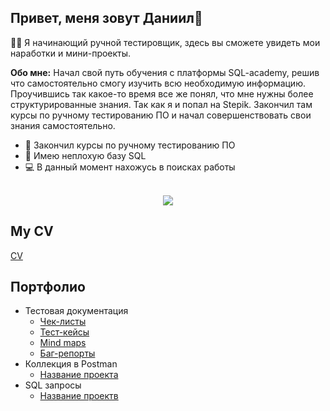  
## Привет, меня зовут Даниил👋

👨‍🎓 Я начинающий ручной тестировщик, здесь вы сможете увидеть мои наработки и мини-проекты.

<b>Обо мне:</b>
Начал свой путь обучения с платформы SQL-academy, решив что самостоятельно смогу изучить всю необходимую информацию. Проучившись так какое-то время все же понял, что мне нужны более структурированные знания. Так как я и попал на Stepik.
Закончил там курсы по ручному тестированию ПО и начал совершенствовать свои знания самостоятельно.
* 📢 Закончил курсы по ручному тестированию ПО
* 🎒 Имею неплохую базу SQL
* 💻 В данный момент нахожусь в поисках работы

<br clear="both">

<div align="center">
<a href="https://t.me/ramz1ksf" target="_blank">
    <img src="https://img.shields.io/badge/Telegram-blue?style=for-the-badge&logo=telegram&labelColor=black" />
  </a> 
</div>


## My CV

[CV](https://docs.google.com/document/d/1Axs0Wb0PsQOIPyRWzT5wFUQHiYBNIdewCV_weQLm-r8/edit?tab=t.0)

## Портфолио 
- Тестовая документация
  -  [Чек-листы](https://ссылочку_сюда)
  -  [Тест-кейсы](https://ссылочку_сюда)
  -  [Mind maps](https://ссылочку_сюда)
  -  [Баг-репорты](https://ссылочку_сюда)
- Коллекция в Postman 
  -  [Название проекта](https://ссылочку_сюда)
- SQL запросы 
  -  [Название проектв](https://ссылочку_сюда)
